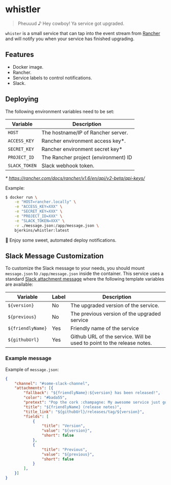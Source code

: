 # whistler
> Pheuuud ♪ Hey cowboy! Ya service got upgraded.

`whister` is a small service that can tap into the event stream from [Rancher](https://rancher.com/)
and will notify you when your service has finished upgrading.

## Features

- Docker image.
- Rancher.
- Service labels to control notifications.
- Slack.

## Deploying

The following environment variables need to be set:

| Variable      | Description                          |
| --------------|--------------------------------------|
| `HOST`        | The hostname/IP of Rancher server.   |
| `ACCESS_KEY`  | Rancher environment access key*.     |
| `SECRET_KEY`  | Rancher environment secret key*      |
| `PROJECT_ID`  | The Rancher project (environment) ID |
| `SLACK_TOKEN` | Slack webhook token.                 |
_* https://rancher.com/docs/rancher/v1.6/en/api/v2-beta/api-keys/_

Example:

```sh
$ docker run \
    -e "HOST=rancher.locally" \
    -e "ACCESS_KEY=XXX" \
    -e "SECRET_KEY=XXX" \
    -e "PROJECT_ID=XXX" \
    -e "SLACK_TOKEN=XXX" \
    -v ./message.json:/app/message.json \
    bjerkins/whistler:latest
```

🚀 Enjoy some sweet, automated deploy notifications.

## Slack Message Customization

To customize the Slack message to your needs, you should mount `message.json` to `/app/message.json`
inside the container. This service uses a standard [Slack attachment
message](https://api.slack.com/docs/messages/builder) where the following template variables are
available:

| Variable           | Label   | Description                                                           |
| -------------------|---------|-----------------------------------------------------------------------|
| `${version}`       | No      | The upgraded version of the service.                                  |
| `${previous}`      | No      | The previous version of the upgraded service                          |
| `${friendlyName}`  | Yes     | Friendly name of the service                                          |
| `${githubUrl}`     | Yes     | Github URL of the service. Will be used to point to the release notes.|

### Example message

Example of `message.json`:
```json
{
    "channel": "#some-slack-channel",
    "attachments": [{
        "fallback": "${friendlyName}:${version} has been released!",
        "color": "#bada55",
        "pretext": "Pop the cork :champagne: My awesome service just got a little better with a new release :rocket:",
        "title": "${friendlyName} (release notes)",
        "title_link": "${githubUrl}/releases/tag/${version}",
        "fields": [
            {
                "title": "Version",
                "value": "${version}",
                "short": false
            },
            {
                "title": "Previous",
                "value": "${previous}",
                "short": false
            }
        ],
    }]
}
```
